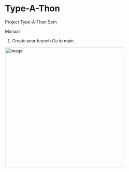 # Type-A-Thon
Project Type-A-Thon Sem

Manual
1. Create your branch
Go to main.
<img width="394" alt="image" src="https://github.com/adhiml/Type-A-Thon/assets/122215755/327c038a-1c5f-480b-8362-3571e7ab2ed0">
